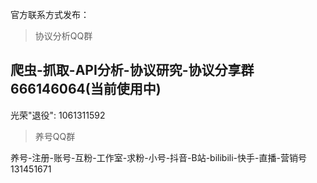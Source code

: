 官方联系方式发布：

>协议分析QQ群  


 爬虫-抓取-API分析-协议研究-协议分享群  
 **666146064**(当前使用中)
 -----
光荣"退役":
 1061311592  
 
  
>养号QQ群    


 养号-注册-账号-互粉-工作室-求粉-小号-抖音-B站-bilibili-快手-直播-营销号  
 131451671

>
